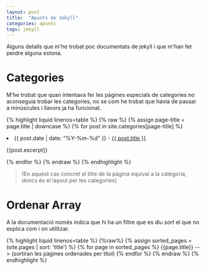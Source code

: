 ```yaml
---
layout: post
title:  "Apunts de Jekyll"
categories: apunts
tags: jekyll
---
```

Alguns detalls que m'he trobat poc documentats de jekyll i que m'han fet perdre alguna estona.

Categories
==========

M'he trobat que quan intentava fer les pàgines especials de categories no aconseguia trobar les categories, no se com he trobat que havia de passar a minúscules i llavors ja ha funcionat.

{% highlight liquid  linenos=table %}
    {% raw %}
{% assign page-title = page.title | downcase %}
{% for post in site.categories[page-title] %}
    <li>
        <time>{{ post.date | date: "%Y-%m-%d" }}</time> -
        <a href="{{ post.url | prepend: site.baseurl }}" >{{ post.title }}</a>
        <p>{{post.excerpt}}</p>
    </li>
{% endfor %}
    {% endraw %}
{% endhighlight %}

> (En aquest cas concret el title de la pàgina equival a la categoria, doncs és el layout per les categories)

Ordenar Array
=============

A la documentació només indica que hi ha un filtre que es diu *sort* el que no explica com i on utilitzar.

{% highlight liquid linenos=table %}
    {%raw%}
{% assign sorted_pages = (site.pages | sort: 'title') %}
{% for page in sorted_pages %}
    {{page.title}} --> (sortiran les pàgines ordenades per títol)
{% endfor %}
    {% endraw %}
{% endhighlight %}
